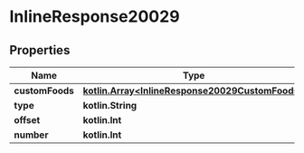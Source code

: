 
# InlineResponse20029

## Properties
Name | Type | Description | Notes
------------ | ------------- | ------------- | -------------
**customFoods** | [**kotlin.Array&lt;InlineResponse20029CustomFoods&gt;**](InlineResponse20029CustomFoods.md) |  | 
**type** | **kotlin.String** |  | 
**offset** | **kotlin.Int** |  | 
**number** | **kotlin.Int** |  | 



